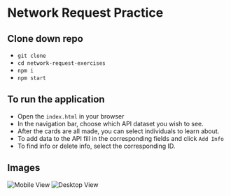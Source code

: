 # Network Request Practice

## Clone down repo
- ```git clone ```
- ```cd network-request-exercises```
- ```npm i```
- ```npm start```

## To run the application
- Open the ```index.html``` in your browser
- In the navigation bar, choose which API dataset you wish to see.
- After the cards are all made, you can select individuals to learn about.
- To add data to the API fill in the corresponding fields and click ```Add Info```
- To find info or delete info, select the corresponding ID.

## Images
![Mobile View](https://media.giphy.com/media/cX41Xkf4W6XUBMZ8Gc/giphy.gif)
![Desktop View](https://media.giphy.com/media/jj6zLJnjpu3gYLbEtU/giphy.gif)
